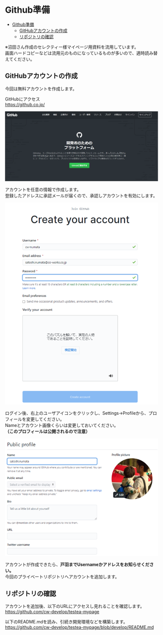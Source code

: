 # Github準備

<!-- TOC -->

- [Github準備](#github準備)
  - [GitHubアカウントの作成](#githubアカウントの作成)
  - [リポジトリの確認](#リポジトリの確認)

<!-- /TOC -->
※沼田さん作成のセレクティー様マイページ用資料を流用しています。  
画面ハードコピーなどは流用元のものになっているものが多いので、適時読み替えてください。  

## GitHubアカウントの作成

今回は無料アカウントを作成します。

GitHubにアクセス  
https://github.co.jp/

![](./img/01_GitHub準備/01.png)

アカウントを任意の情報で作成します。  
登録したアドレスに承認メールが届くので、承認しアカウントを有効にします。

![](./img/01_GitHub準備/02.png)

ログイン後、右上のユーザアイコンをクリックし、Settings→Profileから、プロフィールを変更してください。  
Nameとアカウント画像くらいは変更しておいてください。  
**（このプロフィールは公開されるので注意）**

![](./img/01_GitHub準備/03.png)


アカウントが作成できたら、**戸羽までUsernameかアドレスをお知らせください。**  
今回のプライベートリポジトリへアカウントを追加します。

## リポジトリの確認

アカウントを追加後、以下のURLにアクセスし見れることを確認します。  
https://github.com/cw-develop/testea-mypage

以下のREADME.mdを読み、引続き開発環境などを構築します。  
https://github.com/cw-develop/testea-mypage/blob/develop/README.md




